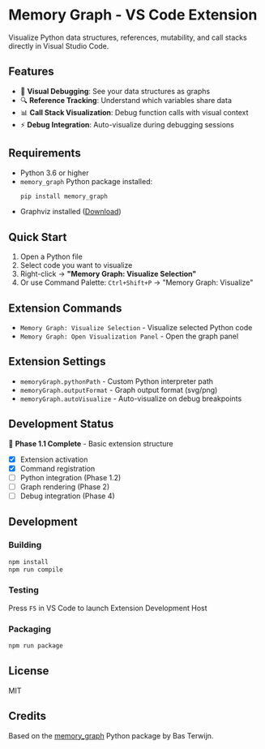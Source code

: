 # Memory Graph - VS Code Extension

Visualize Python data structures, references, mutability, and call stacks directly in Visual Studio Code.

## Features

- 🎨 **Visual Debugging**: See your data structures as graphs
- 🔍 **Reference Tracking**: Understand which variables share data
- 📊 **Call Stack Visualization**: Debug function calls with visual context
- ⚡ **Debug Integration**: Auto-visualize during debugging sessions

## Requirements

- Python 3.6 or higher
- `memory_graph` Python package installed:
  ```bash
  pip install memory_graph
  ```
- Graphviz installed ([Download](https://graphviz.org/download/))

## Quick Start

1. Open a Python file
2. Select code you want to visualize
3. Right-click → **"Memory Graph: Visualize Selection"**
4. Or use Command Palette: `Ctrl+Shift+P` → "Memory Graph: Visualize"

## Extension Commands

- `Memory Graph: Visualize Selection` - Visualize selected Python code
- `Memory Graph: Open Visualization Panel` - Open the graph panel

## Extension Settings

- `memoryGraph.pythonPath` - Custom Python interpreter path
- `memoryGraph.outputFormat` - Graph output format (svg/png)
- `memoryGraph.autoVisualize` - Auto-visualize on debug breakpoints

## Development Status

🚧 **Phase 1.1 Complete** - Basic extension structure
- [x] Extension activation
- [x] Command registration
- [ ] Python integration (Phase 1.2)
- [ ] Graph rendering (Phase 2)
- [ ] Debug integration (Phase 4)

## Development

### Building
```bash
npm install
npm run compile
```

### Testing
Press `F5` in VS Code to launch Extension Development Host

### Packaging
```bash
npm run package
```

## License

MIT

## Credits

Based on the [memory_graph](https://github.com/bterwijn/memory_graph) Python package by Bas Terwijn.